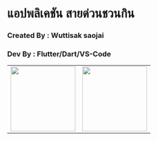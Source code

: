 # แอปพลิเคชัน สายด่วนชวนกิน 

### Created By : Wuttisak saojai

### Dev By : Flutter/Dart/VS-Code


<table>
  <tr>
    <td>
  <img src="https://user-images.githubusercontent.com/127838713/226536178-7a04e4f7-4be3-44ad-9dae-d4d6da79a5bd.png" width="150">
    </td>
    <td>
  <img src="https://user-images.githubusercontent.com/127838713/226536371-9e3881b1-e20b-4c1d-9968-dc0af762be96.png" width="150">
    </td>
<table>
